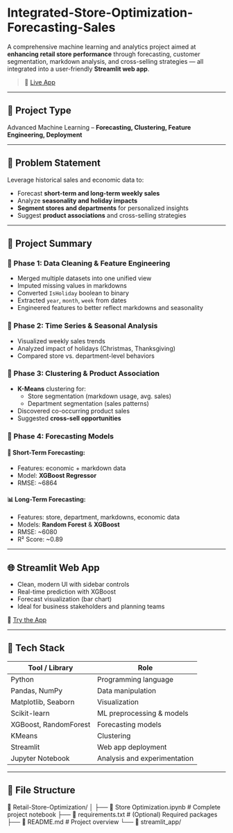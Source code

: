 # Integrated-Store-Optimization-Forecasting-Sales

A comprehensive machine learning and analytics project aimed at **enhancing retail store performance** through forecasting, customer segmentation, markdown analysis, and cross-selling strategies — all integrated into a user-friendly **Streamlit web app**.

> 🚀 [Live App](https://integrated-store-optimization-forecasting-sales-st3vybltwtqs5h.streamlit.app/)

---

## 📌 Project Type

Advanced Machine Learning – **Forecasting, Clustering, Feature Engineering, Deployment**

---

## 🧠 Problem Statement

Leverage historical sales and economic data to:
- Forecast **short-term and long-term weekly sales**
- Analyze **seasonality and holiday impacts**
- **Segment stores and departments** for personalized insights
- Suggest **product associations** and cross-selling strategies

---

## 📝 Project Summary

### 🧹 Phase 1: Data Cleaning & Feature Engineering
- Merged multiple datasets into one unified view
- Imputed missing values in markdowns
- Converted `IsHoliday` boolean to binary
- Extracted `year`, `month`, `week` from dates
- Engineered features to better reflect markdowns and seasonality

### 📅 Phase 2: Time Series & Seasonal Analysis
- Visualized weekly sales trends
- Analyzed impact of holidays (Christmas, Thanksgiving)
- Compared store vs. department-level behaviors

### 🎯 Phase 3: Clustering & Product Association
- **K-Means** clustering for:
  - Store segmentation (markdown usage, avg. sales)
  - Department segmentation (sales patterns)
- Discovered co-occurring product sales
- Suggested **cross-sell opportunities**

### 🔮 Phase 4: Forecasting Models
#### 📆 Short-Term Forecasting:
- Features: economic + markdown data
- Model: **XGBoost Regressor**
- RMSE: ~6864

#### 📊 Long-Term Forecasting:
- Features: store, department, markdowns, economic data
- Models: **Random Forest** & **XGBoost**
- RMSE: ~6080
- R² Score: ~0.89

---

## 🌐 Streamlit Web App

- Clean, modern UI with sidebar controls
- Real-time prediction with XGBoost
- Forecast visualization (bar chart)
- Ideal for business stakeholders and planning teams

🔗 [Try the App](https://integrated-store-optimization-forecasting-sales-st3vybltwtqs5h.streamlit.app/)

---

## 🧰 Tech Stack

| Tool / Library     | Role                          |
|--------------------|-------------------------------|
| Python             | Programming language          |
| Pandas, NumPy      | Data manipulation             |
| Matplotlib, Seaborn| Visualization                 |
| Scikit-learn       | ML preprocessing & models     |
| XGBoost, RandomForest | Forecasting models         |
| KMeans             | Clustering                    |
| Streamlit          | Web app deployment            |
| Jupyter Notebook   | Analysis and experimentation  |

---

## 📁 File Structure

📁 Retail-Store-Optimization/
│
├── 📄 Store Optimization.ipynb # Complete project notebook
├── 📄 requirements.txt # (Optional) Required packages
├── 📄 README.md # Project overview
└── 📁 streamlit_app/
